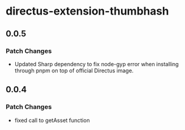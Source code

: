 # directus-extension-thumbhash

## 0.0.5

### Patch Changes

- Updated Sharp dependency to fix node-gyp error when installing through pnpm on top of official Directus image.

## 0.0.4

### Patch Changes

- fixed call to getAsset function
